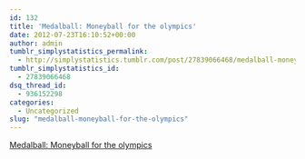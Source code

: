 ```yaml
---
id: 132
title: 'Medalball: Moneyball for the olympics'
date: 2012-07-23T16:10:52+00:00
author: admin
tumblr_simplystatistics_permalink:
  - http://simplystatistics.tumblr.com/post/27839066468/medalball-moneyball-for-the-olympics
tumblr_simplystatistics_id:
  - 27839066468
dsq_thread_id:
  - 936152298
categories:
  - Uncategorized
slug: "medalball-moneyball-for-the-olympics"
---
```

[Medalball: Moneyball for the olympics](http://www.nytimes.com/2012/07/22/sports/olympics/how-much-for-an-olympic-medal.html?_r=1&ref=magazine)
